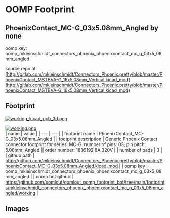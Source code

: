 # OOMP Footprint  
## PhoenixContact_MC-G_03x5.08mm_Angled  by none  
  
oomp key: oomp_mkleinschmidt_connectors_phoenix_phoenixcontact_mc_g_03x5_08mm_angled  
  
source repo at: [http://gitlab.com/mkleinschmidt/Connectors_Phoenix.pretty/blob/master/PhoenixContact_MSTBVA-G_16x5.08mm_Vertical.kicad_mod](http://gitlab.com/mkleinschmidt/Connectors_Phoenix.pretty/blob/master/PhoenixContact_MSTBVA-G_16x5.08mm_Vertical.kicad_mod)  
## Footprint  
  
[![working_kicad_pcb_3d.png](working_kicad_pcb_3d_600.png)](working_kicad_pcb_3d.png)  
  
[![working.png](working_600.png)](working.png)  
| name | value | 
| --- | --- | 
| footprint name | PhoenixContact_MC-G_03x5.08mm_Angled | 
| footprint description | Generic Phoenix Contact connector footprint for series: MC-G; number of pins: 03; pin pitch: 5.08mm; Angled || order number: 1836192 8A 320V | 
| number of pads | 3 | 
| github path | http://github.com/mkleinschmidt/Connectors_Phoenix.pretty/blob/master/PhoenixContact_MC-G_03x5.08mm_Angled.kicad_mod | 
| oomp key | oomp_mkleinschmidt_connectors_phoenix_phoenixcontact_mc_g_03x5_08mm_angled | 
| oomp bot github | https://github.com/oomlout/oomlout_oomp_footprint_bot/tree/main/footprints/mkleinschmidt_connectors_phoenix_phoenixcontact_mc_g_03x5_08mm_angled/working | 
## Images  
